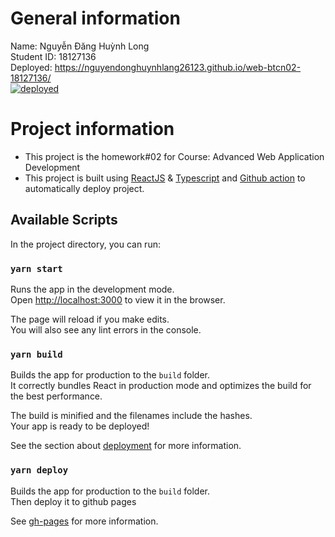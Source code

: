 
# General information
Name: Nguyễn Đăng Huỳnh Long \
Student ID: 18127136 \
Deployed: https://nguyendonghuynhlang26123.github.io/web-btcn02-18127136/  \
[![deployed](https://github.com/nguyendonghuynhlang26123/web-btcn02-18127136/actions/workflows/workflow.yml/badge.svg)](https://github.com/nguyendonghuynhlang26123/web-btcn02-18127136/actions/workflows/workflow.yml)
# Project information
- This project is the homework#02 for Course: Advanced Web Application Development 
- This project is built using [ReactJS](https://reactjs.org/docs/hooks-reference.html) & [Typescript](https://www.typescriptlang.org/) and [Github action](https://github.com/features/actions) to automatically deploy project.

## Available Scripts

In the project directory, you can run:

### `yarn start`

Runs the app in the development mode.\
Open [http://localhost:3000](http://localhost:3000) to view it in the browser.

The page will reload if you make edits.\
You will also see any lint errors in the console. 

### `yarn build`

Builds the app for production to the `build` folder.\
It correctly bundles React in production mode and optimizes the build for the best performance.

The build is minified and the filenames include the hashes.\
Your app is ready to be deployed!

See the section about [deployment](https://facebook.github.io/create-react-app/docs/deployment) for more information.

### `yarn deploy`

Builds the app for production to the `build` folder.\
Then deploy it to github pages

See [gh-pages](https://www.npmjs.com/package/gh-pages) for more information.

